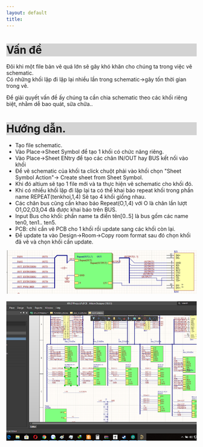 ```yaml
---
layout: default
title: 
---
```


<h1 style="background-color:LightGray;">Vấn đề </h1>   
  
Đôi khi một file bản vẽ quá lớn sẽ gây khó khăn cho chúng ta trong việc vẽ schematic.  
Có những khối lặp đi lặp lại nhiều lần trong schematic->gây tốn thời gian trong vẽ. 

Để giải quyết vấn đề ấy chúng ta cần chia schematic theo các khối riêng biệt, nhằm dễ bao quát, sữa chữa..  

<h1 style="background-color:LightGray;">Hướng dẫn. </h1>   

- Tạo file schematic.  
- Vào Place->Sheet Symbol để tạo 1 khối có chức năng riêng.  
- Vào Place->Sheet ENtry để tạo các chân IN/OUT hay BUS kết nối vào khối  
- Để vẽ schematic của khối ta click chuột phải vào khối chọn "Sheet Symbol Action"-> Create sheet from Sheet Symbol.  
- Khi đó altium sẽ tạo 1 file mới và ta thực hiện vẽ schematic cho khối đó.  
- Khi có nhiều khối lặp đi lặp lại ta có thể khai báo repeat khối trong phần name REPEAT(tenkhoi,1,4) Sẽ tạo 4 khối giống nhau.  
- Các chân bus cũng cần khao báo Repeat(O,1,4) với O là chân lần lượt O1,O2,O3,O4 đã được khai báo trên BUS.
- Input Bus cho khối: phần name ta điền tên[0..5] là bus gốm các name ten0, ten1.. ten5.  
- PCB: chỉ cần vẽ PCB cho 1 khối rồi update sang các khối còn lại.   
- Để update ta vào Design->Room->Copy room format sau đó chọn khối đã vẽ và chọn khối cần update.  

<img src="/docs/Picture/Altium/sheetsynbol1.png" alt="Flowers in Chania" >  
<br>  
<br>  
<img src="/docs/Picture/Altium/sheetsynbol2.png" alt="Flowers in Chania" >
